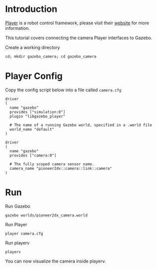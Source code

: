 # Introduction

[Player](http://playerstage.sourceforge.net) is a robot control framework,
please visit their [website](http://playerstage.sourceforge.net) for more
information.

This tutorial covers connecting the camera Player interfaces to Gazebo. 

Create a working directory

~~~
cd; mkdir gazebo_camera; cd gazebo_camera
~~~

# Player Config

Copy the config script below into a file called `camera.cfg`

~~~
driver
(
  name "gazebo"
  provides ["simulation:0"]
  plugin "libgazebo_player"

  # The name of a running Gazebo world, specified in a .world file
  world_name "default"
)

driver
(
  name "gazebo"
  provides ["camera:0"]

  # The fully scoped camera sensor name.
  camera_name "pioneer2dx::camera::link::camera"
)
~~~

# Run

Run Gazebo

~~~
gazebo worlds/pioneer2dx_camera.world
~~~

Run Player

~~~
player camera.cfg
~~~

Run playerv

~~~
playerv
~~~

You can now visualize the camera inside playerv.
